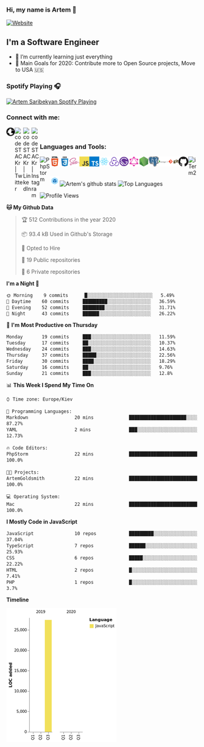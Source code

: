 ### Hi, my name is Artem 👋

[![Website](https://img.shields.io/website?label=upwork.com&style=for-the-badge&url=https://www.upwork.com/freelancers/~01cd7c2318564554de)](https://www.upwork.com/freelancers/~01cd7c2318564554de)

## I'm a Software Engineer

- 🧠 I’m currently learning just everything
- 🥅 Main Goals for 2020: Contribute more to Open Source projects, Move to USA 🇺🇸

### Spotify Playing 🎧
[<img src="https://novatorem.artemgoldsmith.vercel.app/api/spotify" alt="Artem Saribekyan Spotify Playing" width="350" />](https://open.spotify.com/user/215leoq7uap7xqkfeo47aegbi)


### Connect with me:

[<img align="left" alt="artemsaribekyan.com" width="22px" src="https://raw.githubusercontent.com/iconic/open-iconic/master/svg/globe.svg" />][website]
[<img align="left" alt="codeSTACKr | Twitter" width="22px" src="https://cdn.jsdelivr.net/npm/simple-icons@v3/icons/twitter.svg" />][twitter]
[<img align="left" alt="codeSTACKr | LinkedIn" width="22px" src="https://cdn.jsdelivr.net/npm/simple-icons@v3/icons/linkedin.svg" />][linkedin]
[<img align="left" alt="codeSTACKr | Instagram" width="22px" src="https://cdn.jsdelivr.net/npm/simple-icons@v3/icons/instagram.svg" />][instagram]

<br />

### Languages and Tools:

<img align="left" alt="PhpStorm" width="26px" src="https://upload.wikimedia.org/wikipedia/ru/c/c8/%D0%9B%D0%BE%D0%B3%D0%BE%D1%82%D0%B8%D0%BF_PhpStorm.svg" />
<img align="left" alt="HTML5" width="26px" src="https://raw.githubusercontent.com/github/explore/80688e429a7d4ef2fca1e82350fe8e3517d3494d/topics/html/html.png" />
<img align="left" alt="CSS3" width="26px" src="https://raw.githubusercontent.com/github/explore/80688e429a7d4ef2fca1e82350fe8e3517d3494d/topics/css/css.png" />
<img align="left" alt="Sass" width="26px" src="https://raw.githubusercontent.com/github/explore/80688e429a7d4ef2fca1e82350fe8e3517d3494d/topics/sass/sass.png" />
<img align="left" alt="JavaScript" width="26px" src="https://raw.githubusercontent.com/github/explore/80688e429a7d4ef2fca1e82350fe8e3517d3494d/topics/javascript/javascript.png" />
<img align="left" alt="TypeScript" width="26px" src="https://raw.githubusercontent.com/github/explore/80688e429a7d4ef2fca1e82350fe8e3517d3494d/topics/typescript/typescript.png" />
<img align="left" alt="React" width="26px" src="https://raw.githubusercontent.com/github/explore/80688e429a7d4ef2fca1e82350fe8e3517d3494d/topics/react/react.png" />
<img align="left" alt="Redux" width="26px" src="https://raw.githubusercontent.com/github/explore/80688e429a7d4ef2fca1e82350fe8e3517d3494d/topics/redux/redux.png" />
<img align="left" alt="Gatsby" width="26px" src="https://raw.githubusercontent.com/github/explore/e94815998e4e0713912fed477a1f346ec04c3da2/topics/gatsby/gatsby.png" />
<img align="left" alt="GraphQL" width="26px" src="https://raw.githubusercontent.com/github/explore/80688e429a7d4ef2fca1e82350fe8e3517d3494d/topics/graphql/graphql.png" />
<img align="left" alt="Node.js" width="26px" src="https://raw.githubusercontent.com/github/explore/80688e429a7d4ef2fca1e82350fe8e3517d3494d/topics/nodejs/nodejs.png" />
<img align="left" alt="PostgreSQL" width="26px" src="https://raw.githubusercontent.com/github/explore/80688e429a7d4ef2fca1e82350fe8e3517d3494d/topics/postgresql/postgresql.png" />
<img align="left" alt="MongoDB" width="26px" src="https://raw.githubusercontent.com/github/explore/80688e429a7d4ef2fca1e82350fe8e3517d3494d/topics/mongodb/mongodb.png" />
<img align="left" alt="Git" width="26px" src="https://raw.githubusercontent.com/github/explore/80688e429a7d4ef2fca1e82350fe8e3517d3494d/topics/git/git.png" />
<img align="left" alt="GitHub" width="26px" src="https://raw.githubusercontent.com/github/explore/78df643247d429f6cc873026c0622819ad797942/topics/github/github.png" />
<img align="left" alt="iTerm2" width="26px" src="https://upload.wikimedia.org/wikipedia/commons/5/57/ITerm2_v3_icon.png" />
<img align="left" alt="Webpack" width="26px" src="https://raw.githubusercontent.com/github/explore/80688e429a7d4ef2fca1e82350fe8e3517d3494d/topics/webpack/webpack.png" />

<br />
<br />

---

![Artem's github stats](https://github-readme-stats.vercel.app/api?username=ArtemGoldsmith&count_private=true)
![Top Languages](https://github-readme-stats.vercel.app/api/top-langs/?username=ArtemGoldsmith&layout=compact)
<!--START_SECTION:waka-->
![Profile Views](http://img.shields.io/badge/Profile%20Views-0-blue)

**🐱 My Github Data** 

> 🏆 512 Contributions in the year 2020
 > 
> 📦 93.4 kB Used in Github's Storage 
 > 
> 💼 Opted to Hire
 > 
> 📜 19 Public repositories
 > 
> 🔑 6 Private repositories 

**I'm a Night 🦉** 

```text
🌞 Morning    9 commits      █░░░░░░░░░░░░░░░░░░░░░░░░   5.49% 
🌆 Daytime    60 commits     █████████░░░░░░░░░░░░░░░░   36.59% 
🌃 Evening    52 commits     ████████░░░░░░░░░░░░░░░░░   31.71% 
🌙 Night      43 commits     ██████░░░░░░░░░░░░░░░░░░░   26.22%

```
📅 **I'm Most Productive on Thursday** 

```text
Monday       19 commits     ███░░░░░░░░░░░░░░░░░░░░░░   11.59% 
Tuesday      17 commits     ██░░░░░░░░░░░░░░░░░░░░░░░   10.37% 
Wednesday    24 commits     ███░░░░░░░░░░░░░░░░░░░░░░   14.63% 
Thursday     37 commits     █████░░░░░░░░░░░░░░░░░░░░   22.56% 
Friday       30 commits     ████░░░░░░░░░░░░░░░░░░░░░   18.29% 
Saturday     16 commits     ██░░░░░░░░░░░░░░░░░░░░░░░   9.76% 
Sunday       21 commits     ███░░░░░░░░░░░░░░░░░░░░░░   12.8%

```


📊 **This Week I Spend My Time On** 

```text
⌚︎ Time zone: Europe/Kiev

💬 Programming Languages: 
Markdown                 20 mins             █████████████████████░░░░   87.27% 
YAML                     2 mins              ███░░░░░░░░░░░░░░░░░░░░░░   12.73%

🔥 Code Editors: 
PhpStorm                 22 mins             █████████████████████████   100.0%

🐱‍💻 Projects: 
ArtemGoldsmith           22 mins             █████████████████████████   100.0%

💻 Operating System: 
Mac                      22 mins             █████████████████████████   100.0%

```

**I Mostly Code in JavaScript** 

```text
JavaScript               10 repos            █████████░░░░░░░░░░░░░░░░   37.04% 
TypeScript               7 repos             ██████░░░░░░░░░░░░░░░░░░░   25.93% 
CSS                      6 repos             █████░░░░░░░░░░░░░░░░░░░░   22.22% 
HTML                     2 repos             █░░░░░░░░░░░░░░░░░░░░░░░░   7.41% 
PHP                      1 repos             █░░░░░░░░░░░░░░░░░░░░░░░░   3.7%

```


**Timeline**

![Chart not found](https://github.com/ArtemGoldsmith/ArtemGoldsmith/blob/master/charts/bar_graph.png) 


<!--END_SECTION:waka-->

[website]: https://artemsaribekyan.com
[twitter]: https://twitter.com/saribekyan13
[instagram]: https://www.instagram.com/saribekyan13/
[linkedin]: https://www.linkedin.com/in/artem-saribekyan/
